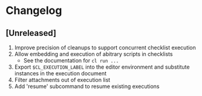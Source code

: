 # Changelog

## [Unreleased]

1. Improve precision of cleanups to support concurrent checklist execution
2. Allow embedding and execution of abitrary scripts in checklists
   - See the documentation for `cl run ...`
3. Export `$CL_EXECUTION_LABEL` into the editor environment and substitute
   instances in the execution document
4. Filter attachments out of execution list
5. Add 'resume' subcommand to resume existing executions
